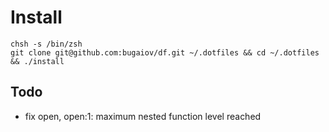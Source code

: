 # Install

    chsh -s /bin/zsh
    git clone git@github.com:bugaiov/df.git ~/.dotfiles && cd ~/.dotfiles && ./install

## Todo

- fix open, open:1: maximum nested function level reached
